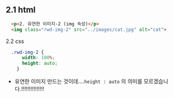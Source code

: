 ## 2.1 html

```html
  <p>2. 유연한 이미지-2 (img 속성)</p>
  <img class="rwd-img-2" src="../images/cat.jpg" alt="cat">
```

2.2 css

```css
  .rwd-img-2 {
      width: 100%;
      height: auto;
    }
```

- 유연한 이미지 만드는 것이데....`height : auto` 의 의미를 모르겠습니다.!!!!!!!!!!!!!!!